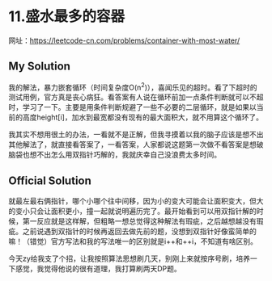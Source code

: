 # 11.盛水最多的容器
网址：https://leetcode-cn.com/problems/container-with-most-water/



## My Solution

​	我的解法，暴力嵌套循环（时间复杂度O(n<sup>2</sup>)），喜闻乐见的超时。看了下超时的测试用例，官方真是丧心病狂。看答案有人说在循环前加一点条件判断就可以不超时，学习了一下。主要是用条件判断规避了一些不必要的二层循环，就是如果以当前的高度height[i]，加水到最宽都没有现有的最大面积大，就不用算这个循环了。

​	我其实不想用很土的办法，一看就不是正解，但我寻摸着以我的脑子应该是想不出其他解法了，就直接看答案了，一看答案，人家都说这题第一次做不看答案是想破脑袋也想不出怎么用双指针巧解的，我就庆幸自己没浪费太多时间。



## Official Solution

​	就最左最右俩指针，哪个小哪个往中间移，因为小的变大可能会让面积变大，但大的变小只会让面积更小，撞一起就说明遍历完了。最开始看到可以用双指针解的时候，第一反应就是这样解，但粗略一想总觉得这种解法有瑕疵，之后越想越没有瑕疵。之前说遇到双指针的时候再返回去做先前的题，没想到双指针好像蛮简单的嘛！（错觉）官方写法和我的写法唯一的区别就是i++和++i，不知道有啥区别。

​	今天zy给我支了个招，让我按照算法思想刷几天，别刚上来就按序号刷，培养一下感觉，我觉得他说的很有道理，我打算刷两天DP题。